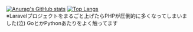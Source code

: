 [![Anurag's GitHub stats](https://github-readme-stats.vercel.app/api?username=KLag-SF)](https://github.com/anuraghazra/github-readme-stats)
[![Top Langs](https://github-readme-stats.vercel.app/api/top-langs/?username=KLag-SF&hide=blade)](https://github.com/anuraghazra/github-readme-stats)  
※Laravelプロジェクトをまるごと上げたらPHPが圧倒的に多くなってしまいました(泣) GoとかPythonあたりをよく触ってます

